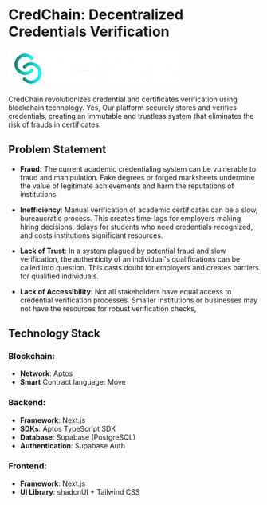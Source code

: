 
# CredChain: Decentralized Credentials Verification
  
<img src="https://raw.githubusercontent.com/HarjjotSinghh/CredChain/master/frontend/public/logo.png" align="center" width="70%"/>

CredChain revolutionizes credential and certificates verification using blockchain technology.  Yes, Our platform securely stores and verifies credentials, creating an immutable and trustless system that eliminates the risk of frauds in certificates.

## Problem Statement

- **Fraud:**  The current academic credentialing system can be vulnerable to fraud and manipulation.  Fake  degrees or forged marksheets undermine the value of legitimate achievements and harm the reputations of institutions.

- **Inefficiency**:  Manual verification of academic certificates can be a slow, bureaucratic process. This creates time-lags for employers making hiring decisions, delays for students who need credentials recognized, and costs institutions significant resources.

- **Lack of Trust**: In a system plagued by potential fraud and slow verification, the authenticity of an individual's qualifications can be called into question. This casts doubt for employers and creates barriers for qualified individuals.

- **Lack of Accessibility**: Not all stakeholders have equal access to credential verification processes. Smaller institutions or businesses may not have the resources for robust verification checks,

## Technology Stack

### Blockchain:
- **Network**: Aptos
- **Smart** Contract language: Move
### Backend:
- **Framework**: Next.js
- **SDKs**: Aptos TypeScript SDK
- **Database**: Supabase (PostgreSQL)
- **Authentication**: Supabase Auth
### Frontend:
- **Framework**: Next.js
- **UI Library**: shadcnUI + Tailwind CSS
